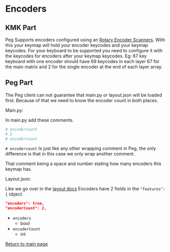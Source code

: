 # Encoders

## KMK Part

Peg Supports encoders configured using an [Rotary Encoder
Scanners](http://kmkfw.io/docs/scanners#rotary-encoder-scanners).
With this your keymap will hold your encoder keycodes and your keymap keycodes.
For your keyboard to be supported you need to configure it with the keycodes for
encoders after your keymap keycodes. Eg: 67 key keyboard with one encoder should
have 69 keycodes in each layer 67 for the main matrix and 2 for the single
encoder at the end of each layer array.

## Peg Part

The Peg client can not guarantee that main.py or layout.json will be loaded first.
Because of that we need to know the encoder count in both places.

Main.py:

 In main.py add these comments.

 ```python
# encodercount
# 2
# encodercount
 ```

 `# encodercount` Is just like any other wrapping comment in Peg, the only difference is that in this case we only wrap another comment.

 That comment being a space and number stating how many encoders this keymap has.

 Layout.json:

 Like we go over in the [layout docs](./layout.md)
 Encoders have 2 fields in the `"features":{` object.

 ```json
"encoders": true,
"encoderCount": 2,
 ```

* `encoders`
  * bool
* `encoderCount`
  * int

[Return to main page](./README.md)

